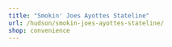 ```yaml
---
title: "Smokin' Joes Ayottes Stateline"
url: /hudson/smokin-joes-ayottes-stateline/
shop: convenience
---
```

